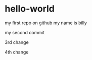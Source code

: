 # hello-world
my first repo on github
my name is billy 



my second commit

3rd change

4th change
